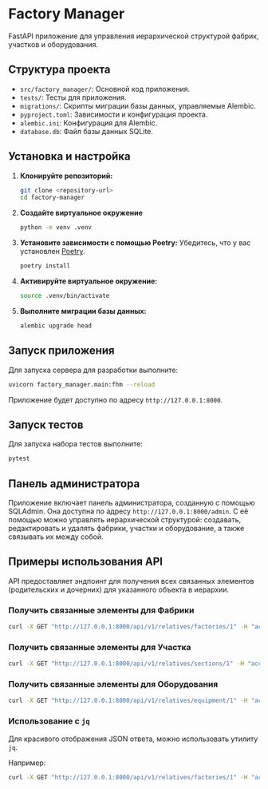# Factory Manager

FastAPI приложение для управления иерархической структурой фабрик, участков и оборудования.

## Структура проекта

- `src/factory_manager/`: Основной код приложения.
- `tests/`: Тесты для приложения.
- `migrations/`: Скрипты миграции базы данных, управляемые Alembic.
- `pyproject.toml`: Зависимости и конфигурация проекта.
- `alembic.ini`: Конфигурация для Alembic.
- `database.db`: Файл базы данных SQLite.

## Установка и настройка

1.  **Клонируйте репозиторий:**
    ```bash
    git clone <repository-url>
    cd factory-manager
    ```

2.  **Создайте виртуальное окружение**
    ```bash
    python -m venv .venv
    ```
    
3.  **Установите зависимости с помощью Poetry:**
    Убедитесь, что у вас установлен [Poetry](https://python-poetry.org/).
    ```bash
    poetry install
    ```

4.  **Активируйте виртуальное окружение:**
    ```bash
    source .venv/bin/activate
    ```

5.  **Выполните миграции базы данных:**
    ```bash
    alembic upgrade head
    ```

## Запуск приложения

Для запуска сервера для разработки выполните:
```bash
uvicorn factory_manager.main:fhm --reload
```
Приложение будет доступно по адресу `http://127.0.0.1:8000`.

## Запуск тестов

Для запуска набора тестов выполните:
```bash
pytest
```

## Панель администратора

Приложение включает панель администратора, созданную с помощью SQLAdmin. Она доступна по адресу `http://127.0.0.1:8000/admin`. С её помощью можно управлять иерархической структурой: создавать, редактировать и удалять фабрики, участки и оборудование, а также связывать их между собой.

## Примеры использования API

API предоставляет эндпоинт для получения всех связанных элементов (родительских и дочерних) для указанного объекта в иерархии.

### Получить связанные элементы для Фабрики
```bash
curl -X GET "http://127.0.0.1:8000/api/v1/relatives/factories/1" -H "accept: application/json"
```

### Получить связанные элементы для Участка
```bash
curl -X GET "http://127.0.0.1:8000/api/v1/relatives/sections/1" -H "accept: application/json"
```

### Получить связанные элементы для Оборудования
```bash
curl -X GET "http://127.0.0.1:8000/api/v1/relatives/equipment/1" -H "accept: application/json"
```

### Использование с `jq`
Для красивого отображения JSON ответа, можно использовать утилиту `jq`.

Например:
```bash
curl -X GET "http://127.0.0.1:8000/api/v1/relatives/factories/1" -H "accept: application/json" | jq
```